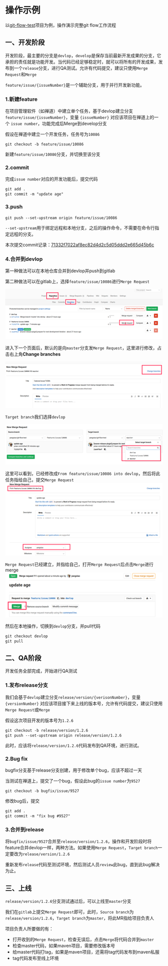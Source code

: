 # 操作示例

以[git-flow-test](https://git.wlcxbj.com/yangxiao/git-flow-test)项目为例，操作演示完整git flow工作流程

## 一、开发阶段
开发阶段，最主要的分支是`devlop`，`develop`是保存当前最新开发成果的分支，它承担的责任就是功能开发。当代码已经足够稳定时，就可以将所有的开发成果，发布到一个`release`分支，进行QA测试。允许有代码提交，建议只使用`Merge Request`和`Merge`

`feature/issue/{issueNumber}`是一个辅助分支，用于并行开发新功能。

### 1.新建feature

在项目管理软件（如禅道）中建立单个任务，基于devlop建立分支`feature/issue/{issueNumber}`，变量 `{issueNumber}` 对应该项目在禅道上的一个 `issue number`，功能完成后Merge到develop分支

假设在禅道中建立一个开发任务，任务号为`10086`

	git checkout -b feature/issue/10086

新建`feature/issue/10086`分支，并切换至该分支

### 2.commit
完成<code>issue number</code>对应的开发功能后，提交代码

	git add .
	git commit -m "update age"

### 3.push

	git push --set-upstream origin feature/issue/10086

`--set-upstream`用于绑定远程和本地分支，之后的操作命令，不需要在命令行指定远程的分支。

本次提交commit记录：[71332f7022af8ec82d4d2c5d05ddd2e665d45b6c](https://git.wlcxbj.com/yangxiao/git-flow-test/commit/71332f7022af8ec82d4d2c5d05ddd2e665d45b6c)

### 4.合并到devlop
第一种做法可以在本地仓库合并到devlop并push到gitlab

第二种做法可以在gitlab上，选择`feature/issue/10086`进行`Merge Request`

![20170724140716.png](20170724140716.png)

进入下一个页面后，默认的是向`master`分支发`Merge Request`，这里进行修改，占击右上角**Change branches**

![20170724141110.png](20170724141110.png)

`Target branch`我们选择`devlop`

![20170724142003.png](20170724142003.png)

这里可以看到，已经修改成`From feature/issue/10086 into devlop`，然后将此任务指给自己，提交`Merge Request`
![20170724142311.png](20170724142311.png)

`Merge Request`已经建立，并指给自己，打开`Merge Request`后点击`Merge`进行merge
![20170724142717.png](20170724142717.png)

然后在本地操作，切换到`devlop`分支，并pull代码

	git checkout devlop
	git pull


## 二、QA阶段
开发任务全部完成，开始进行QA测试

### 1.发布release分支
我们会基于`devlop`建立分支`release/version/{verisonNumber}`，变量 `{versionNumber}` 对应该项目接下来上线的版本号，允许有代码提交，建议只使用`Merge Request`或`Merge`

假设这次项目开发的版本号为`1.2.6`

	git checkout -b release/version/1.2.6
	git push --set-upstream origin release/version/1.2.6

此时，应该将`release/version/1.2.6`代码发布到QA环境，进行测试。

### 2.Bug fix
bugfix分支基于release分支创建，用于修改单个bug，应该不超过一天

当测试在禅道上，提交了一个bug，假设此bug的`issue number`为`9527`

	git checkout -b bugfix/issue/9527

修改bug后，提交

	git add .
	git commit -m "fix bug #9527"

### 3.合并到release

将`bugfix/issue/9527`合并至`release/version/1.2.6`，操作和开发阶段时将feature合并devlop一样，两种方法。如果使用`Merge Request`，`Target branch`一定要改为`release/version/1.2.6`


重新发布`release`代码至测试环境，然后测试人员`review`此bug，直到此bug解决为止。

## 三、上线

`release/version/1.2.6`分支测试通过后，可以上线至`master`分支

我们在`gitlab`上提交`Merge Request`即可，此时，`Source branch`为`release/version/1.2.6`，`Target branch`为`master`，将此MR指给项目负责人


项目负责人所要做的有：

- 打开收到的`Merge Request`，检查无误后，点击`Merge`将代码合并到`master`
- 检查master代码，如果maven项目，需要修改版本号
- 给master代码打tag，如果是maven项目，还需将tag代码发布到maven私服
- tag代码发布至线上环境







